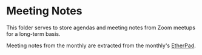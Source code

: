 # Meeting Notes

This folder serves to store agendas and meeting notes from Zoom meetups for a long-term basis.

Meeting notes from the monthly are extracted from the monthly's [EtherPad](https://etherpad.nrp-nautilus.io/p/i2-ntac-networkautomation).